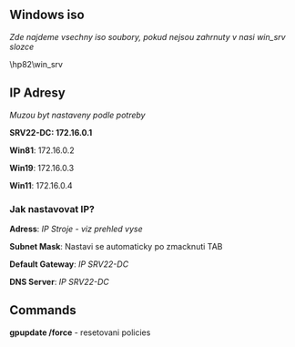 ## Windows iso
*Zde najdeme vsechny  iso soubory, pokud nejsou zahrnuty v nasi win_srv slozce*

\\hp82\win_srv

## IP Adresy
*Muzou byt nastaveny podle potreby*

**SRV22-DC: 172.16.0.1**

**Win81**: 172.16.0.2

**Win19**: 172.16.0.3

**Win11**: 172.16.0.4

### Jak nastavovat IP?
**Adress**: *IP Stroje - viz prehled vyse*

**Subnet Mask**: Nastavi se automaticky po zmacknuti TAB

**Default Gateway**: *IP SRV22-DC*

**DNS Server**: *IP SRV22-DC*


## Commands
**gpupdate /force** - resetovani policies